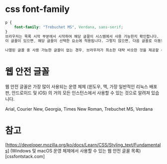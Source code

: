 # css font-family

```css
p {
    font-family: "Trebuchet MS", Verdana, sans-serif;
}
브라우저는 목록 시작 부분에서 시작하여 해당 글꼴이 시스템에서 사용 가능한지 확인합니다.  
이 글꼴이 있으면, 해당 글꼴이 선택한 요소에 적용됩니다. 그렇지 않으면, 다음 글꼴로 이동합니다.  
  
나열된 글꼴 중 사용 가능한 글꼴이 없는 경우, 브라우저가 최소한 대략 비슷한 것을 제공할 수 있도록 스택 끝에 적절한 일반 글꼴 이름을 제공하는 것이 좋습니다
```

# 웹 안전 글꼴
웹 안전 글꼴은 가장 많이 사용되는 운영 체제 (윈도우, 맥, 가장 일반적인 리눅스 배포판, 안드로이드 및 iOS) 의 거의 모든 인스턴스에서 사용할 수 있는 것으로 알려져 있습니다.  
  
Arial, Courier New, Georgia, Times New Roman, Trebuchet MS, Verdana


# 참고
[https://developer.mozilla.org/ko/docs/Learn/CSS/Styling_text/Fundamentals] 
(Windows 및 macOS 운영 체제에서 사용할 수 있는 웹 안전 글꼴 목록)[cssfontstack.com]